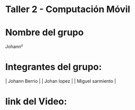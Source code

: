 # Taller 2 - Computación Móvil

# Nombre del grupo
Johann²

# Integrantes del grupo:

| Johann Berrio |
| Johan lopez | 
| Miguel sarmiento | 


# link del Video:  
